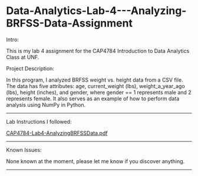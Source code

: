 # Data-Analytics-Lab-4---Analyzing-BRFSS-Data-Assignment

Intro: 

This is my lab 4 assignment for the CAP4784 Introduction to Data Analytics Class at UNF. 

Project Description:

In this program, I analyzed BRFSS weight vs. height data from a CSV file. The data has five attributes:
age, current_weight (lbs), weight_a_year_ago (lbs), height (inches), and gender, where gender == 1 represents male
and 2 represents female. It also serves as an example of how to perform data analysis using NumPy in Python.

-------------------------------------------------------------------------------------------------------------------------------------------------------------------------

Lab Instructions I followed: 

[CAP4784-Lab4-AnalyzingBRFSSData.pdf](https://github.com/Windz-GameDev/Data-Analytics-Lab-4---Analyzing-BRFSS-Data-Assignment/files/10996538/CAP4784-Lab4-AnalyzingBRFSSData.pdf)

-------------------------------------------------------------------------------------------------------------------------------------------------------------------------

Known Issues:

None known at the moment, please let me know if you discover anything.

-------------------------------------------------------------------------------------------------------------------------------------------------------------------------
